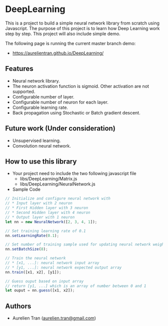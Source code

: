 # DeepLearning

This is a project to build a simple neural network library from scratch using Javascript.
The purpose of this project is to learn how Deep Learning work step by step.
This project will also include simple demo.

The following page is running the current master branch demo:
* https://aurelientran.github.io/DeepLearning/

## Features
* Neural network library.
* The neuron activation function is sigmoid. Other activation are not supported.
* Configurable number of layer.
* Configurable number of neuron for each layer.
* Configurable learning rate.
* Back propagation using Stochastic or Batch gradient descent.

## Future work (Under consideration)
* Unsupervised learning.
* Convolution neural network.

## How to use this library
* Your project need to include the two following javascript file
  * libs/DeepLearning/Matrix.js
  * libs/DeepLearning/NeuralNetwork.js
* Sample Code
```javascript
// Initialize and configure neural network with
// * Input layer with 2 neuron
// * First Hidden layer with 3 neuron
// * Second Hidden layer with 4 neuron
// * Output layer with 1 neuron
let nn = new NeuralNetwork([2, 3, 4, 1]);

// Set training learning rate of 0.1
nn.setLearningRate(0.1);

// Set number of training sample used for updating neural network weight and bias
nn.setBatchSize(8);

// Train the neural network
// * [x1, ...]: neural network input array
// * [y1, ...]: neural network expected output array 
nn.train([x1, x2], [y1]);

// Guess ouput based on input array
// return [y1, ...] which is an array of number between 0 and 1
let ouput = nn.guess([x1, x2]);
```

## Authors
* Aurelien Tran (aurelien.tran@gmail.com)

